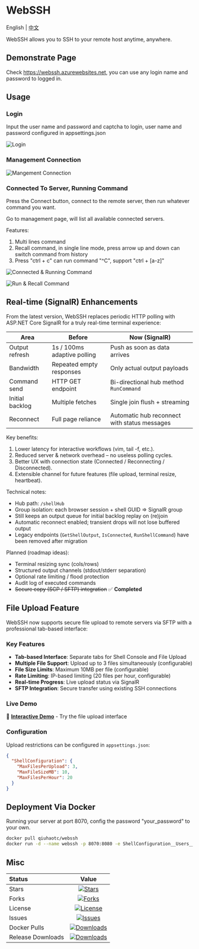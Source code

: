 # WebSSH

English | [中文](README_CN.md)

WebSSH allows you to SSH to your remote host anytime, anywhere.

## Demonstrate Page

Check <https://webssh.azurewebsites.net>, you can use any login name and password to logged in.

## Usage

### Login

Input the user name and password and captcha to login, user name and password configured in appsettings.json

![Login](https://raw.githubusercontent.com/qiuhaotc/WebSSH/master/docs/LoginToServer.gif)

### Management Connection

![Mangement Connection](https://raw.githubusercontent.com/qiuhaotc/WebSSH/master/docs/ManagementConnection.gif)

### Connected To Server, Running Command

Press the Connect button, connect to the remote server, then run whatever command you want.

Go to management page, will list all available connected servers.

Features:

1. Multi lines command
2. Recall command, in single line mode, press arrow up and down can switch command from history
3. Press "ctrl + c" can run command "^C", support "ctrl + [a-z]"

![Connected & Running Command](https://raw.githubusercontent.com/qiuhaotc/WebSSH/master/docs/ConnectedAndRunningCommand.gif)

![Run & Recall Command](https://raw.githubusercontent.com/qiuhaotc/WebSSH/master/docs/RunCommandAndRecallCommand.gif)

## Real-time (SignalR) Enhancements

From the latest version, WebSSH replaces periodic HTTP polling with ASP.NET Core SignalR for a truly real-time terminal experience:

| Area | Before | Now (SignalR) |
| ---- | ------ | -------------- |
| Output refresh | 1s / 100ms adaptive polling | Push as soon as data arrives |
| Bandwidth | Repeated empty responses | Only actual output payloads |
| Command send | HTTP GET endpoint | Bi-directional hub method `RunCommand` |
| Initial backlog | Multiple fetches | Single join flush + streaming |
| Reconnect | Full page reliance | Automatic hub reconnect with status messages |

Key benefits:

1. Lower latency for interactive workflows (vim, tail -f, etc.).
2. Reduced server & network overhead – no useless polling cycles.
3. Better UX with connection state (Connected / Reconnecting / Disconnected).
4. Extensible channel for future features (file upload, terminal resize, heartbeat).

Technical notes:

* Hub path: `/shellHub`
* Group isolation: each browser session + shell GUID => SignalR group
* Still keeps an output queue for initial backlog replay on (re)join
* Automatic reconnect enabled; transient drops will not lose buffered output
* Legacy endpoints (`GetShellOutput`, `IsConnected`, `RunShellCommand`) have been removed after migration

Planned (roadmap ideas):

* Terminal resizing sync (cols/rows)
* Structured output channels (stdout/stderr separation)
* Optional rate limiting / flood protection
* Audit log of executed commands
* ~~Secure copy (SCP / SFTP) integration~~ ✅ **Completed**

## File Upload Feature

WebSSH now supports secure file upload to remote servers via SFTP with a professional tab-based interface:

### Key Features
- **Tab-based Interface**: Separate tabs for Shell Console and File Upload
- **Multiple File Support**: Upload up to 3 files simultaneously (configurable)
- **File Size Limits**: Maximum 10MB per file (configurable)
- **Rate Limiting**: IP-based limiting (20 files per hour, configurable)
- **Real-time Progress**: Live upload status via SignalR
- **SFTP Integration**: Secure transfer using existing SSH connections

### Live Demo
🎯 **[Interactive Demo](https://raw.githubusercontent.com/qiuhaotc/WebSSH/master/docs/demo.html)** - Try the file upload interface

### Configuration
Upload restrictions can be configured in `appsettings.json`:
```json
{
  "ShellConfiguration": {
    "MaxFilesPerUpload": 3,
    "MaxFileSizeMB": 10,
    "MaxFilesPerHour": 20
  }
}
```

## Deployment Via Docker

Running your server at port 8070, config the password "your_password" to your own.

```bash
docker pull qiuhaotc/webssh
docker run -d --name webssh -p 8070:8080 -e ShellConfiguration__Users__0__Password="your_password" --restart=always qiuhaotc/webssh
```

## Misc

| Status            |                                                             Value                                                              |
| :---------------- | :----------------------------------------------------------------------------------------------------------------------------: |
| Stars             |              [![Stars](https://img.shields.io/github/stars/qiuhaotc/WebSSH)](https://github.com/qiuhaotc/WebSSH)               |
| Forks             |              [![Forks](https://img.shields.io/github/forks/qiuhaotc/WebSSH)](https://github.com/qiuhaotc/WebSSH)               |
| License           |            [![License](https://img.shields.io/github/license/qiuhaotc/WebSSH)](https://github.com/qiuhaotc/WebSSH)             |
| Issues            |             [![Issues](https://img.shields.io/github/issues/qiuhaotc/WebSSH)](https://github.com/qiuhaotc/WebSSH)              |
| Docker Pulls      |       [![Downloads](https://img.shields.io/docker/pulls/qiuhaotc/webssh.svg)](https://hub.docker.com/r/qiuhaotc/webssh)        |
| Release Downloads | [![Downloads](https://img.shields.io/github/downloads/qiuhaotc/WebSSH/total.svg)](https://github.com/qiuhaotc/WebSSH/releases) |
